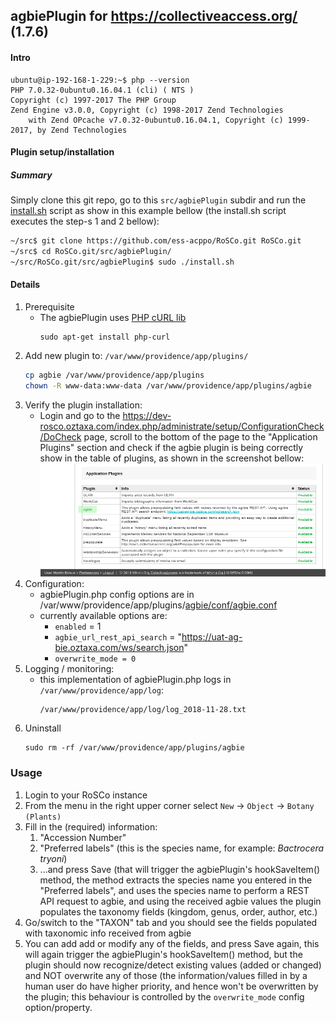 ## agbiePlugin for https://collectiveaccess.org/ (1.7.6)
#### Intro

```
ubuntu@ip-192-168-1-229:~$ php --version
PHP 7.0.32-0ubuntu0.16.04.1 (cli) ( NTS )
Copyright (c) 1997-2017 The PHP Group
Zend Engine v3.0.0, Copyright (c) 1998-2017 Zend Technologies
    with Zend OPcache v7.0.32-0ubuntu0.16.04.1, Copyright (c) 1999-2017, by Zend Technologies
```    
#### Plugin setup/installation
##### Summary
Simply clone this git repo, go to this `src/agbiePlugin` subdir and run the [install.sh](./install.sh) script as show in this example bellow (the install.sh script executes the step-s 1 and 2 bellow):
```BASH
~/src$ git clone https://github.com/ess-acppo/RoSCo.git RoSCo.git
~/src$ cd RoSCo.git/src/agbiePlugin/
~/src/RoSCo.git/src/agbiePlugin$ sudo ./install.sh
```

#### Details
1. Prerequisite
   - The agbiePlugin uses [PHP cURL lib]( https://secure.php.net/manual/en/book.curl.php)
     ```
     sudo apt-get install php-curl
     ```
2. Add new plugin to: `/var/www/providence/app/plugins/`
   ```BASH
   cp agbie /var/www/providence/app/plugins
   chown -R www-data:www-data /var/www/providence/app/plugins/agbie
   ```
3. Verify the plugin installation:   
   - Login and go to the https://dev-rosco.oztaxa.com/index.php/administrate/setup/ConfigurationCheck/DoCheck page, scroll to the bottom of the page to the "Application Plugins" section and check if the agbie plugin is being correctly show in the table of plugins, as shown in the screenshot bellow:
     ![Alt text](https://raw.githubusercontent.com/ess-acppo/RoSCo/master/src/agbiePlugin/agbiePlugin_install_verification.png "Application Plugins")
4. Configuration:
   - agbiePlugin.php config options are in /var/www/providence/app/plugins/[agbie/conf/agbie.conf](./agbie/conf/agbie.conf)
   - currently available options are:
     - `enabled` = 1
     - `agbie_url_rest_api_search` = "https://uat-ag-bie.oztaxa.com/ws/search.json"
     - `overwrite_mode = 0`
5. Logging / monitoring:
   - this implementation of agbiePlugin.php logs in `/var/www/providence/app/log`:
     ```
     /var/www/providence/app/log/log_2018-11-28.txt
     ```
6. Uninstall
   ```
   sudo rm -rf /var/www/providence/app/plugins/agbie
   ```

### Usage
1. Login to your RoSCo instance
2. From the menu in the right upper corner select `New` -> `Object` -> `Botany (Plants)`
3. Fill in the (required) information:
   1. "Accession Number"
   2. "Preferred labels" (this is the species name, for example: _Bactrocera tryoni_)
   3. ...and press Save (that will trigger the agbiePlugin's hookSaveItem() method, the method extracts the species name you entered in the "Preferred labels", and uses the species name to perform a REST API request to agbie, and using the received agbie values the plugin populates the taxonomy fields (kingdom, genus, order, author, etc.)
4. Go/switch to the "TAXON" tab and you should see the fields populated with taxonomic info received from agbie
5. You can add add or modify any of the fields, and press Save again, this will again trigger the agbiePlugin's hookSaveItem() method, but the plugin should now recognize/detect existing values (added or changed) and NOT overwrite any of those (the information/values filled in by a human user do have higher priority, and hence won't be overwritten by the plugin; this behaviour is controlled by the `overwrite_mode` config option/property.
